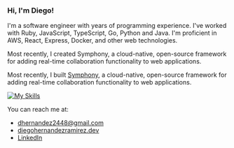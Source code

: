### Hi, I'm Diego!

I'm a software engineer with years of programming experience. I've worked with Ruby, JavaScript, TypeScript, Go, Python and Java.
I'm proficient in AWS, React, Express, Docker, and other web technologies. 

Most recently, I created Symphony, a cloud-native, open-source framework for adding real-time collaboration functionality to web applications.

Most recently, I built [Symphony](https://symphony-framework.github.io), a cloud-native, open-source framework for adding real-time collaboration functionality to web applications.

[![My Skills](https://skillicons.dev/icons?i=js,ts,redis,rabbitmq,html,aws,docker,express,git,go,mongodb,nodejs,postgres,react,redux,ruby,tailwind)](https://symphony-framework.github.io)

You can reach me at:
* [dhernandez2448@gmail.com](mailto:dhernandez2448@gmail.com)
* [diegohernandezramirez.dev](https://diegohernandezramirez.dev)
* [LinkedIn](https://www.linkedin.com/in/diego-hernandez-ramirez-023a00273/)

<!--
**DiegoHRamirez/DiegoHRamirez** is a ✨ _special_ ✨ repository because its `README.md` (this file) appears on your GitHub profile.
-->
